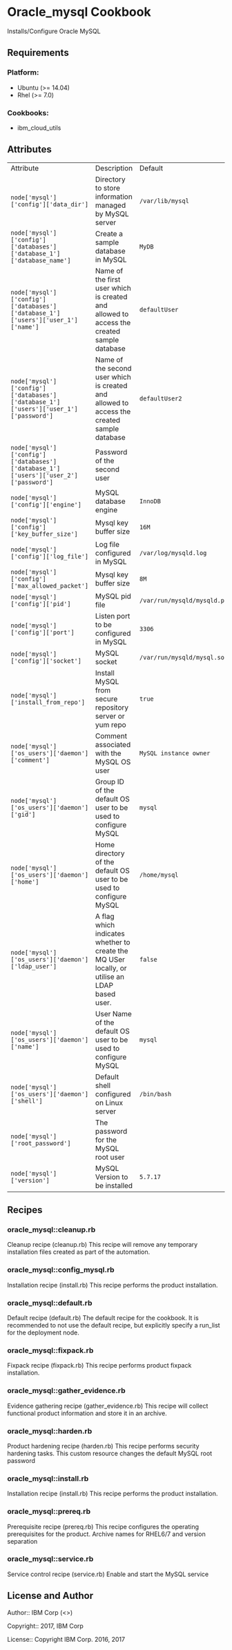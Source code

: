 Oracle_mysql Cookbook
=====================

Installs/Configure Oracle MySQL

Requirements
------------

### Platform:

* Ubuntu (>= 14.04)
* Rhel (>= 7.0)

### Cookbooks:

* ibm_cloud_utils

Attributes
----------

<table>
  <tr>
    <td>Attribute</td>
    <td>Description</td>
    <td>Default</td>
  </tr>
  <tr>
    <td><code>node['mysql']['config']['data_dir']</code></td>
    <td>Directory to store information managed by MySQL server</td>
    <td><code>/var/lib/mysql</code></td>
  </tr>
  <tr>
    <td><code>node['mysql']['config']['databases']['database_1']['database_name']</code></td>
    <td>Create a sample database in MySQL</td>
    <td><code>MyDB</code></td>
  </tr>
  <tr>
    <td><code>node['mysql']['config']['databases']['database_1']['users']['user_1']['name']</code></td>
    <td>Name of the first user which is created and allowed to access the created sample database </td>
    <td><code>defaultUser</code></td>
  </tr>
  <tr>
    <td><code>node['mysql']['config']['databases']['database_1']['users']['user_1']['password']</code></td>
    <td>Name of the second user which is created and allowed to access the created sample database</td>
    <td><code>defaultUser2</code></td>
  </tr>
  <tr>
    <td><code>node['mysql']['config']['databases']['database_1']['users']['user_2']['password']</code></td>
    <td>Password of the second user</td>
    <td><code></code></td>
  </tr>
  <tr>
    <td><code>node['mysql']['config']['engine']</code></td>
    <td>MySQL database engine</td>
    <td><code>InnoDB</code></td>
  </tr>
  <tr>
    <td><code>node['mysql']['config']['key_buffer_size']</code></td>
    <td>Mysql key buffer size</td>
    <td><code>16M</code></td>
  </tr>
  <tr>
    <td><code>node['mysql']['config']['log_file']</code></td>
    <td>Log file configured in MySQL</td>
    <td><code>/var/log/mysqld.log</code></td>
  </tr>
  <tr>
    <td><code>node['mysql']['config']['max_allowed_packet']</code></td>
    <td>Mysql key buffer size</td>
    <td><code>8M</code></td>
  </tr>
  <tr>
    <td><code>node['mysql']['config']['pid']</code></td>
    <td>MySQL pid file</td>
    <td><code>/var/run/mysqld/mysqld.pid</code></td>
  </tr>
  <tr>
    <td><code>node['mysql']['config']['port']</code></td>
    <td>Listen port to be configured in MySQL</td>
    <td><code>3306</code></td>
  </tr>
  <tr>
    <td><code>node['mysql']['config']['socket']</code></td>
    <td>MySQL socket</td>
    <td><code>/var/run/mysqld/mysql.sock</code></td>
  </tr>
  <tr>
    <td><code>node['mysql']['install_from_repo']</code></td>
    <td>Install MySQL from secure repository server or yum repo</td>
    <td><code>true</code></td>
  </tr>
  <tr>
    <td><code>node['mysql']['os_users']['daemon']['comment']</code></td>
    <td>Comment associated with the MySQL OS user</td>
    <td><code>MySQL instance owner</code></td>
  </tr>
  <tr>
    <td><code>node['mysql']['os_users']['daemon']['gid']</code></td>
    <td>Group ID of the default OS user to be used to configure MySQL</td>
    <td><code>mysql</code></td>
  </tr>
  <tr>
    <td><code>node['mysql']['os_users']['daemon']['home']</code></td>
    <td>Home directory of the default OS user to be used to configure MySQL</td>
    <td><code>/home/mysql</code></td>
  </tr>
  <tr>
    <td><code>node['mysql']['os_users']['daemon']['ldap_user']</code></td>
    <td>A flag which indicates whether to create the MQ USer locally, or utilise an LDAP based user.</td>
    <td><code>false</code></td>
  </tr>
  <tr>
    <td><code>node['mysql']['os_users']['daemon']['name']</code></td>
    <td>User Name of the default OS user to be used to configure MySQL</td>
    <td><code>mysql</code></td>
  </tr>
  <tr>
    <td><code>node['mysql']['os_users']['daemon']['shell']</code></td>
    <td>Default shell configured on Linux server</td>
    <td><code>/bin/bash</code></td>
  </tr>
  <tr>
    <td><code>node['mysql']['root_password']</code></td>
    <td>The password for the MySQL root user</td>
    <td><code></code></td>
  </tr>
  <tr>
    <td><code>node['mysql']['version']</code></td>
    <td>MySQL Version to be installed</td>
    <td><code>5.7.17</code></td>
  </tr>
</table>

Recipes
-------

### oracle_mysql::cleanup.rb


Cleanup recipe (cleanup.rb)
This recipe will remove any temporary installation files created as part of the automation.


### oracle_mysql::config_mysql.rb


Installation recipe (install.rb)
This recipe performs the product installation.


### oracle_mysql::default.rb


Default recipe (default.rb)
The default recipe for the cookbook. It is recommended to not use the default recipe, but explicitly specify a run_list for the deployment node.


### oracle_mysql::fixpack.rb


Fixpack recipe (fixpack.rb)
This recipe performs product fixpack installation.


### oracle_mysql::gather_evidence.rb


Evidence gathering recipe (gather_evidence.rb)
This recipe will collect functional product information and store it in an archive.


### oracle_mysql::harden.rb


Product hardening recipe (harden.rb)
This recipe performs security hardening tasks.
This custom resource changes the default MySQL root password


### oracle_mysql::install.rb


Installation recipe (install.rb)
This recipe performs the product installation.


### oracle_mysql::prereq.rb


Prerequisite recipe (prereq.rb)
This recipe configures the operating prerequisites for the product.
Archive names for RHEL6/7 and version separation


### oracle_mysql::service.rb


Service control recipe (service.rb)
Enable and start the MySQL service



License and Author
------------------

Author:: IBM Corp (<>)

Copyright:: 2017, IBM Corp

License:: Copyright IBM Corp. 2016, 2017

